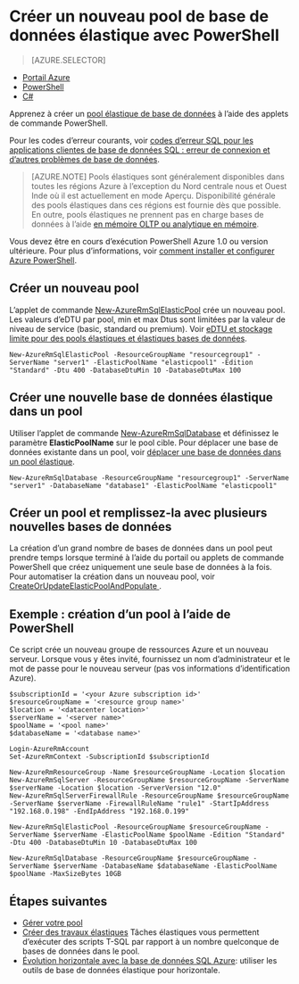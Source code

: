 <properties
    pageTitle="Créer un nouveau pool de base de données élastique avec PowerShell | Microsoft Azure"
    description="Découvrez comment utiliser PowerShell pour la base de données SQL Azure horizontale ressources en créant un pool élastique scalable de la base de données pour gérer plusieurs bases de données."
    services="sql-database"
    documentationCenter=""
    authors="srinia"
    manager="jhubbard"
    editor=""/>

<tags
    ms.service="sql-database"
    ms.devlang="NA"
    ms.topic="get-started-article"
    ms.tgt_pltfrm="powershell"
    ms.workload="data-management"
    ms.date="05/27/2016"
    ms.author="srinia"/>

# <a name="create-a-new-elastic-database-pool-with-powershell"></a>Créer un nouveau pool de base de données élastique avec PowerShell

> [AZURE.SELECTOR]
- [Portail Azure](sql-database-elastic-pool-create-portal.md)
- [PowerShell](sql-database-elastic-pool-create-powershell.md)
- [C#](sql-database-elastic-pool-create-csharp.md)


Apprenez à créer un [pool élastique de base de données](sql-database-elastic-pool.md) à l’aide des applets de commande PowerShell. 

Pour les codes d’erreur courants, voir [codes d’erreur SQL pour les applications clientes de base de données SQL : erreur de connexion et d’autres problèmes de base de données](sql-database-develop-error-messages.md).

> [AZURE.NOTE] Pools élastiques sont généralement disponibles dans toutes les régions Azure à l’exception du Nord centrale nous et Ouest Inde où il est actuellement en mode Aperçu.  Disponibilité générale des pools élastiques dans ces régions est fournie dès que possible. En outre, pools élastiques ne prennent pas en charge bases de données à l’aide [en mémoire OLTP ou analytique en mémoire](sql-database-in-memory.md).


Vous devez être en cours d’exécution PowerShell Azure 1.0 ou version ultérieure. Pour plus d’informations, voir [comment installer et configurer Azure PowerShell](../powershell-install-configure.md).

## <a name="create-a-new-pool"></a>Créer un nouveau pool

L’applet de commande [New-AzureRmSqlElasticPool](https://msdn.microsoft.com/library/azure/mt619378.aspx) crée un nouveau pool. Les valeurs d’eDTU par pool, min et max Dtus sont limitées par la valeur de niveau de service (basic, standard ou premium). Voir [eDTU et stockage limite pour des pools élastiques et élastiques bases de données](sql-database-elastic-pool.md#eDTU-and-storage-limits-for-elastic-pools-and-elastic-databases).

    New-AzureRmSqlElasticPool -ResourceGroupName "resourcegroup1" -ServerName "server1" -ElasticPoolName "elasticpool1" -Edition "Standard" -Dtu 400 -DatabaseDtuMin 10 -DatabaseDtuMax 100


## <a name="create-a-new-elastic-database-in-a-pool"></a>Créer une nouvelle base de données élastique dans un pool

Utiliser l’applet de commande [New-AzureRmSqlDatabase](https://msdn.microsoft.com/library/azure/mt619339.aspx) et définissez le paramètre **ElasticPoolName** sur le pool cible. Pour déplacer une base de données existante dans un pool, voir [déplacer une base de données dans un pool élastique](sql-database-elastic-pool-manage-powershell.md#Move-a-database-into-an-elastic-pool).

    New-AzureRmSqlDatabase -ResourceGroupName "resourcegroup1" -ServerName "server1" -DatabaseName "database1" -ElasticPoolName "elasticpool1"

## <a name="create-a-pool-and-populate-it-with-multiple-new-databases"></a>Créer un pool et remplissez-la avec plusieurs nouvelles bases de données 

La création d’un grand nombre de bases de données dans un pool peut prendre temps lorsque terminé à l’aide du portail ou applets de commande PowerShell que créez uniquement une seule base de données à la fois. Pour automatiser la création dans un nouveau pool, voir [CreateOrUpdateElasticPoolAndPopulate ](https://gist.github.com/billgib/d80c7687b17355d3c2ec8042323819ae).   

## <a name="example-create-a-pool-using-powershell"></a>Exemple : création d’un pool à l’aide de PowerShell 

Ce script crée un nouveau groupe de ressources Azure et un nouveau serveur. Lorsque vous y êtes invité, fournissez un nom d’administrateur et le mot de passe pour le nouveau serveur (pas vos informations d’identification Azure).

    $subscriptionId = '<your Azure subscription id>'
    $resourceGroupName = '<resource group name>'
    $location = '<datacenter location>'
    $serverName = '<server name>'
    $poolName = '<pool name>'
    $databaseName = '<database name>'

    Login-AzureRmAccount
    Set-AzureRmContext -SubscriptionId $subscriptionId

    New-AzureRmResourceGroup -Name $resourceGroupName -Location $location
    New-AzureRmSqlServer -ResourceGroupName $resourceGroupName -ServerName $serverName -Location $location -ServerVersion "12.0"
    New-AzureRmSqlServerFirewallRule -ResourceGroupName $resourceGroupName -ServerName $serverName -FirewallRuleName "rule1" -StartIpAddress "192.168.0.198" -EndIpAddress "192.168.0.199"

    New-AzureRmSqlElasticPool -ResourceGroupName $resourceGroupName -ServerName $serverName -ElasticPoolName $poolName -Edition "Standard" -Dtu 400 -DatabaseDtuMin 10 -DatabaseDtuMax 100

    New-AzureRmSqlDatabase -ResourceGroupName $resourceGroupName -ServerName $serverName -DatabaseName $databaseName -ElasticPoolName $poolName -MaxSizeBytes 10GB



## <a name="next-steps"></a>Étapes suivantes

- [Gérer votre pool](sql-database-elastic-pool-manage-powershell.md)
- [Créer des travaux élastiques](sql-database-elastic-jobs-overview.md) Tâches élastiques vous permettent d’exécuter des scripts T-SQL par rapport à un nombre quelconque de bases de données dans le pool.
- [Évolution horizontale avec la base de données SQL Azure](sql-database-elastic-scale-introduction.md): utiliser les outils de base de données élastique pour horizontale.

